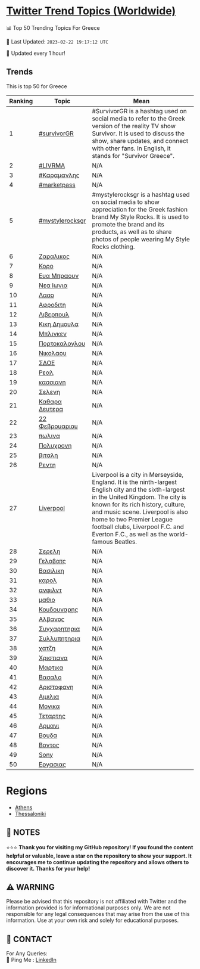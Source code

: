 [Twitter Trend Topics (Worldwide)](https://github.com/ErcinDedeoglu/Twitter-Trend-Topics)
==========


📊 Top 50 Trending Topics For Greece

📆 Last Updated: `2023-02-22 19:17:12 UTC`

🔧 Updated every 1 hour!


## Trends

This is top 50 for Greece

| Ranking | Topic | Mean |
| ------- | ------------ | ------------ |
| 1 | [#survivorGR](http://twitter.com/search?q=%23survivorGR) | #SurvivorGR is a hashtag used on social media to refer to the Greek version of the reality TV show Survivor. It is used to discuss the show, share updates, and connect with other fans. In English, it stands for "Survivor Greece". |
| 2 | [#LIVRMA](http://twitter.com/search?q=%23LIVRMA) | N/A |
| 3 | [#Καραμανλης](http://twitter.com/search?q=%23%ce%9a%ce%b1%cf%81%ce%b1%ce%bc%ce%b1%ce%bd%ce%bb%ce%b7%cf%82) | N/A |
| 4 | [#marketpass](http://twitter.com/search?q=%23marketpass) | N/A |
| 5 | [#mystylerocksgr](http://twitter.com/search?q=%23mystylerocksgr) | #mystylerocksgr is a hashtag used on social media to show appreciation for the Greek fashion brand My Style Rocks. It is used to promote the brand and its products, as well as to share photos of people wearing My Style Rocks clothing. |
| 6 | [Ζαραλικος](http://twitter.com/search?q=%ce%96%ce%b1%cf%81%ce%b1%ce%bb%ce%b9%ce%ba%ce%bf%cf%82) | N/A |
| 7 | [Κορο](http://twitter.com/search?q=%ce%9a%ce%bf%cf%81%ce%bf) | N/A |
| 8 | [Ευα Μπραουν](http://twitter.com/search?q=%ce%95%cf%85%ce%b1+%ce%9c%cf%80%cf%81%ce%b1%ce%bf%cf%85%ce%bd) | N/A |
| 9 | [Νεα Ιωνια](http://twitter.com/search?q=%ce%9d%ce%b5%ce%b1+%ce%99%cf%89%ce%bd%ce%b9%ce%b1) | N/A |
| 10 | [Λασο](http://twitter.com/search?q=%ce%9b%ce%b1%cf%83%ce%bf) | N/A |
| 11 | [Αφροδιτη](http://twitter.com/search?q=%ce%91%cf%86%cf%81%ce%bf%ce%b4%ce%b9%cf%84%ce%b7) | N/A |
| 12 | [Λιβερπουλ](http://twitter.com/search?q=%ce%9b%ce%b9%ce%b2%ce%b5%cf%81%cf%80%ce%bf%cf%85%ce%bb) | N/A |
| 13 | [Κικη Δημουλα](http://twitter.com/search?q=%ce%9a%ce%b9%ce%ba%ce%b7+%ce%94%ce%b7%ce%bc%ce%bf%cf%85%ce%bb%ce%b1) | N/A |
| 14 | [Μπλινκεν](http://twitter.com/search?q=%ce%9c%cf%80%ce%bb%ce%b9%ce%bd%ce%ba%ce%b5%ce%bd) | N/A |
| 15 | [Πορτοκαλογλου](http://twitter.com/search?q=%ce%a0%ce%bf%cf%81%cf%84%ce%bf%ce%ba%ce%b1%ce%bb%ce%bf%ce%b3%ce%bb%ce%bf%cf%85) | N/A |
| 16 | [Νικολαου](http://twitter.com/search?q=%ce%9d%ce%b9%ce%ba%ce%bf%ce%bb%ce%b1%ce%bf%cf%85) | N/A |
| 17 | [ΣΔΟΕ](http://twitter.com/search?q=%ce%a3%ce%94%ce%9f%ce%95) | N/A |
| 18 | [Ρεαλ](http://twitter.com/search?q=%ce%a1%ce%b5%ce%b1%ce%bb) | N/A |
| 19 | [κασσιανη](http://twitter.com/search?q=%ce%ba%ce%b1%cf%83%cf%83%ce%b9%ce%b1%ce%bd%ce%b7) | N/A |
| 20 | [Σελενη](http://twitter.com/search?q=%ce%a3%ce%b5%ce%bb%ce%b5%ce%bd%ce%b7) | N/A |
| 21 | [Καθαρα Δευτερα](http://twitter.com/search?q=%ce%9a%ce%b1%ce%b8%ce%b1%cf%81%ce%b1+%ce%94%ce%b5%cf%85%cf%84%ce%b5%cf%81%ce%b1) | N/A |
| 22 | [22 Φεβρουαριου](http://twitter.com/search?q=22+%ce%a6%ce%b5%ce%b2%cf%81%ce%bf%cf%85%ce%b1%cf%81%ce%b9%ce%bf%cf%85) | N/A |
| 23 | [πωλινα](http://twitter.com/search?q=%cf%80%cf%89%ce%bb%ce%b9%ce%bd%ce%b1) | N/A |
| 24 | [Πολυχρονη](http://twitter.com/search?q=%ce%a0%ce%bf%ce%bb%cf%85%cf%87%cf%81%ce%bf%ce%bd%ce%b7) | N/A |
| 25 | [βιταλη](http://twitter.com/search?q=%ce%b2%ce%b9%cf%84%ce%b1%ce%bb%ce%b7) | N/A |
| 26 | [Ρεντη](http://twitter.com/search?q=%ce%a1%ce%b5%ce%bd%cf%84%ce%b7) | N/A |
| 27 | [Liverpool](http://twitter.com/search?q=Liverpool) | Liverpool is a city in Merseyside, England. It is the ninth-largest English city and the sixth-largest in the United Kingdom. The city is known for its rich history, culture, and music scene. Liverpool is also home to two Premier League football clubs, Liverpool F.C. and Everton F.C., as well as the world-famous Beatles. |
| 28 | [Σερελη](http://twitter.com/search?q=%ce%a3%ce%b5%cf%81%ce%b5%ce%bb%ce%b7) | N/A |
| 29 | [Γελοβατς](http://twitter.com/search?q=%ce%93%ce%b5%ce%bb%ce%bf%ce%b2%ce%b1%cf%84%cf%82) | N/A |
| 30 | [Βασιλικη](http://twitter.com/search?q=%ce%92%ce%b1%cf%83%ce%b9%ce%bb%ce%b9%ce%ba%ce%b7) | N/A |
| 31 | [καρολ](http://twitter.com/search?q=%ce%ba%ce%b1%cf%81%ce%bf%ce%bb) | N/A |
| 32 | [ανφιλντ](http://twitter.com/search?q=%ce%b1%ce%bd%cf%86%ce%b9%ce%bb%ce%bd%cf%84) | N/A |
| 33 | [μαθιο](http://twitter.com/search?q=%ce%bc%ce%b1%ce%b8%ce%b9%ce%bf) | N/A |
| 34 | [Κουδουναρης](http://twitter.com/search?q=%ce%9a%ce%bf%cf%85%ce%b4%ce%bf%cf%85%ce%bd%ce%b1%cf%81%ce%b7%cf%82) | N/A |
| 35 | [Αλβανος](http://twitter.com/search?q=%ce%91%ce%bb%ce%b2%ce%b1%ce%bd%ce%bf%cf%82) | N/A |
| 36 | [Συγχαρητηρια](http://twitter.com/search?q=%ce%a3%cf%85%ce%b3%cf%87%ce%b1%cf%81%ce%b7%cf%84%ce%b7%cf%81%ce%b9%ce%b1) | N/A |
| 37 | [Συλλυπητηρια](http://twitter.com/search?q=%ce%a3%cf%85%ce%bb%ce%bb%cf%85%cf%80%ce%b7%cf%84%ce%b7%cf%81%ce%b9%ce%b1) | N/A |
| 38 | [χατζη](http://twitter.com/search?q=%cf%87%ce%b1%cf%84%ce%b6%ce%b7) | N/A |
| 39 | [Χριστιανα](http://twitter.com/search?q=%ce%a7%cf%81%ce%b9%cf%83%cf%84%ce%b9%ce%b1%ce%bd%ce%b1) | N/A |
| 40 | [Μαρτικα](http://twitter.com/search?q=%ce%9c%ce%b1%cf%81%cf%84%ce%b9%ce%ba%ce%b1) | N/A |
| 41 | [Βασαλο](http://twitter.com/search?q=%ce%92%ce%b1%cf%83%ce%b1%ce%bb%ce%bf) | N/A |
| 42 | [Αριστοφανη](http://twitter.com/search?q=%ce%91%cf%81%ce%b9%cf%83%cf%84%ce%bf%cf%86%ce%b1%ce%bd%ce%b7) | N/A |
| 43 | [Αιμιλια](http://twitter.com/search?q=%ce%91%ce%b9%ce%bc%ce%b9%ce%bb%ce%b9%ce%b1) | N/A |
| 44 | [Μονικα](http://twitter.com/search?q=%ce%9c%ce%bf%ce%bd%ce%b9%ce%ba%ce%b1) | N/A |
| 45 | [Τεταρτης](http://twitter.com/search?q=%ce%a4%ce%b5%cf%84%ce%b1%cf%81%cf%84%ce%b7%cf%82) | N/A |
| 46 | [Αρμανι](http://twitter.com/search?q=%ce%91%cf%81%ce%bc%ce%b1%ce%bd%ce%b9) | N/A |
| 47 | [Βουδα](http://twitter.com/search?q=%ce%92%ce%bf%cf%85%ce%b4%ce%b1) | N/A |
| 48 | [Βοντος](http://twitter.com/search?q=%ce%92%ce%bf%ce%bd%cf%84%ce%bf%cf%82) | N/A |
| 49 | [Sony](http://twitter.com/search?q=Sony) | N/A |
| 50 | [Εργασιας](http://twitter.com/search?q=%ce%95%cf%81%ce%b3%ce%b1%cf%83%ce%b9%ce%b1%cf%82) | N/A |



# Regions

* [Athens](</Greece/Athens.md>)
* [Thessaloniki](</Greece/Thessaloniki.md>)



## 📝 NOTES

⭐⭐⭐ **Thank you for visiting my GitHub repository! If you found the content helpful or valuable, leave a star on the repository to show your support. It encourages me to continue updating the repository and allows others to discover it. Thanks for your help!**


## ⚠️ WARNING

Please be advised that this repository is not affiliated with Twitter and the information provided is for informational purposes only. We are not responsible for any legal consequences that may arise from the use of this information. Use at your own risk and solely for educational purposes.


## 📨 CONTACT

 For Any Queries:  
            🏓 Ping Me : [LinkedIn](https://www.linkedin.com/in/ercindedeoglu/)
